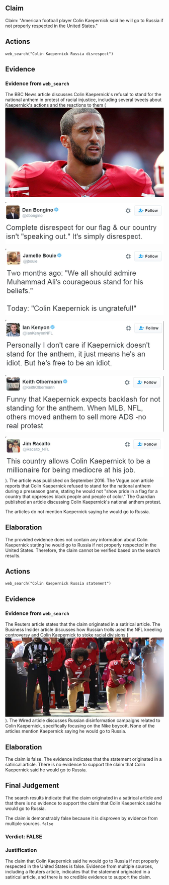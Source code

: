 ## Claim
Claim: "American football player Colin Kaepernick said he will go to Russia if not properly respected in the United States."

## Actions
```
web_search("Colin Kaepernick Russia disrespect")
```

## Evidence
### Evidence from `web_search`
The BBC News article discusses Colin Kaepernick's refusal to stand for the national anthem in protest of racial injustice, including several tweets about Kaepernick's actions and the reactions to them (![image 9620](media/2025-08-30_22-16-1756592201-352100.jpg), ![image 9624](media/2025-08-30_22-16-1756592203-703173.jpg), ![image 9625](media/2025-08-30_22-16-1756592204-342814.jpg), ![image 9626](media/2025-08-30_22-16-1756592205-012791.jpg), ![image 9627](media/2025-08-30_22-16-1756592205-578286.jpg), ![image 9628](media/2025-08-30_22-16-1756592206-075288.jpg)). The article was published on September 2016. The Vogue.com article reports that Colin Kaepernick refused to stand for the national anthem during a preseason game, stating he would not "show pride in a flag for a country that oppresses black people and people of color." The Guardian published an article discussing Colin Kaepernick's national anthem protest.

The articles do not mention Kaepernick saying he would go to Russia.


## Elaboration
The provided evidence does not contain any information about Colin Kaepernick stating he would go to Russia if not properly respected in the United States. Therefore, the claim cannot be verified based on the search results.



## Actions
```
web_search("Colin Kaepernick Russia statement")
```

## Evidence
### Evidence from `web_search`
The Reuters article states that the claim originated in a satirical article. The Business Insider article discusses how Russian trolls used the NFL kneeling controversy and Colin Kaepernick to stoke racial divisions (![image 2168](media/2025-08-07_20-04-1754597057-334572.jpg)). The Wired article discusses Russian disinformation campaigns related to Colin Kaepernick, specifically focusing on the Nike boycott. None of the articles mention Kaepernick saying he would go to Russia.


## Elaboration
The claim is false. The evidence indicates that the statement originated in a satirical article. There is no evidence to support the claim that Colin Kaepernick said he would go to Russia.


## Final Judgement
The search results indicate that the claim originated in a satirical article and that there is no evidence to support the claim that Colin Kaepernick said he would go to Russia.

The claim is demonstrably false because it is disproven by evidence from multiple sources. `false`

### Verdict: FALSE

### Justification
The claim that Colin Kaepernick said he would go to Russia if not properly respected in the United States is false. Evidence from multiple sources, including a Reuters article, indicates that the statement originated in a satirical article, and there is no credible evidence to support the claim.
